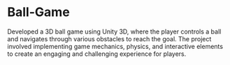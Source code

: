 # Ball-Game
Developed a 3D ball game using Unity 3D, where the player controls a ball and navigates through various obstacles to reach the goal. The project involved implementing game mechanics, physics, and interactive elements to create an engaging and challenging experience for players.
<!DOCTYPE html>
<html lang="en">
<head>
    <meta charset="UTF-8">
    <title>Fall game</title>
    <link rel="stylesheet" href="style.css">
</head>
<body>
<div id="game">
    <div id="character"></div>
</div>
    
</body>
<script src="script.js"></script>
</html>
